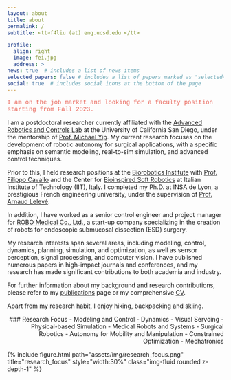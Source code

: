 ```yaml
---
layout: about
title: about
permalink: /
subtitle: <tt>f4liu (at) eng.ucsd.edu </tt>

profile:
  align: right
  image: fei.jpg
  address: >
news: true  # includes a list of news items
selected_papers: false # includes a list of papers marked as "selected={true}"
social: true  # includes social icons at the bottom of the page
---
```




<!-- I am a postdoctoral researcher at [Advanced Robotics and Controls Lab](https://www.ucsdarclab.com/) at the University of California San Diego (UCSD), under the supervision of [Prof. Michael Yip](https://yip.eng.ucsd.edu/). I am currently working on robotic autonomy for surgical applications, with semantic modeling, real-to-sim simulation, and advanced control techniques. Before that, I served as a research associate and postdoctoral scholar both at the [Biorobotics Institute](https://www.santannapisa.it/en/institute/biorobotics) with [Prof. Filippo Cavallo](https://scholar.google.it/citations?user=4qiWy0MAAAAJ&hl=en) at Scuola Superiore Sant'Anna (SSSA), and the Center for [Bioinspired Soft Robotics](https://bsr.iit.it/) at Italian Institute of Technology (IIT) in Italy. I finished my Ph.D. at [Ampère Laboratory](http://www.ampere-lab.fr/?lang=en) with [Prof. Arnaud Lelevé](https://scholar.google.fr/citations?user=ViL8uI8AAAAJ&hl=fr)  at [INSA de Lyon](https://www.insa-lyon.fr/en/), a top French [Grande école](https://en.wikipedia.org/wiki/Grande_%C3%A9cole) and engineering university. Right after my Ph.D. dissertation, I also worked for a start-up company [ROBO Medical Co., Ltd.](http://en.docrobo.com/) as a senior control engineer and project manager for the creation of a robot for endoscopic submucosal dissection (ESD) surgery. During the last few years, I have experience in several robotic areas, including modeling, control, dynamics, planning, simulation, and optimization. I also have knowledge of sensor perception, signal processing, and computer vision. I have authored a number of journal and conference papers that have advanced and impacted both the academic and industrial worlds. For more details, you can check out my [publications](/publications/) page or see my [full CV](/cv/) here. -->

<p style="font-family:courier;color:#E96357">I am on the job market and looking for a faculty position starting from Fall 2023.</p>

I am a postdoctoral researcher currently affiliated with the [Advanced Robotics and Controls Lab](https://www.ucsdarclab.com/) at the University of California San Diego, under the mentorship of [Prof. Michael Yip](https://yip.eng.ucsd.edu/). My current research focuses on the development of robotic autonomy for surgical applications, with a specific emphasis on semantic modeling, real-to-sim simulation, and advanced control techniques.

Prior to this, I held research positions at the [Biorobotics Institute](https://www.santannapisa.it/en/institute/biorobotics) with [Prof. Filippo Cavallo](https://scholar.google.it/citations?user=4qiWy0MAAAAJ&hl=en) and the Center for [Bioinspired Soft Robotics](https://bsr.iit.it/) at Italian Institute of Technology (IIT), Italy. I completed my Ph.D. at INSA de Lyon, a prestigious French engineering university, under the supervision of [Prof. Arnaud Lelevé](https://scholar.google.fr/citations?user=ViL8uI8AAAAJ&hl=fr).

In addition, I have worked as a senior control engineer and project manager for [ROBO Medical Co., Ltd.](http://en.docrobo.com/), a start-up company specializing in the creation of robots for endoscopic submucosal dissection (ESD) surgery.

My research interests span several areas, including modeling, control, dynamics, planning, simulation, and optimization, as well as sensor perception, signal processing, and computer vision. I have published numerous papers in high-impact journals and conferences, and my research has made significant contributions to both academia and industry.

For further information about my background and research contributions, please refer to my [publications](/publications/) page or my comprehensive [CV](/cv/).

Apart from my research habit, I enjoy hiking, backpacking and skiing.

<p align="right">
### Research Focus
- Modeling and Control
- Dynamics
- Visual Servoing
- Physical-based Simulation
- Medical Robots and Systems
- Surgical Robotics
- Autonomy for Mobility and Manipulation
- Constrained Optimization
- Mechatronics

{% include figure.html path="assets/img/research_focus.png" title="research_focus" style="width:30%" class="img-fluid rounded z-depth-1" %}
</p>
